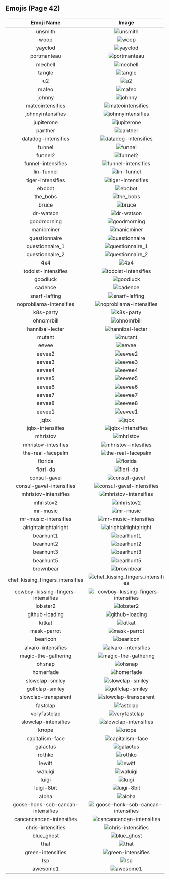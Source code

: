 
  ## Emojis (Page 42)
  |Emoji Name|Image|
  | :-: | :-: |
  |unsmith| ![unsmith](/output/unsmith.gif)|
  |woop| ![woop](/output/woop.gif)|
  |yayclod| ![yayclod](/output/yayclod.png)|
  |portmanteau| ![portmanteau](/output/portmanteau.png)|
  |mechell| ![mechell](/output/mechell.png)|
  |tangle| ![tangle](/output/tangle.jpg)|
  |u2| ![u2](/output/u2.png)|
  |mateo| ![mateo](/output/mateo.png)|
  |johnny| ![johnny](/output/johnny.png)|
  |mateointensifies| ![mateointensifies](/output/mateointensifies.gif)|
  |johnnyintensifies| ![johnnyintensifies](/output/johnnyintensifies.gif)|
  |jupiterone| ![jupiterone](/output/jupiterone.png)|
  |panther| ![panther](/output/panther.png)|
  |datadog-intensifies| ![datadog-intensifies](/output/datadog-intensifies.gif)|
  |funnel| ![funnel](/output/funnel.png)|
  |funnel2| ![funnel2](/output/funnel2.png)|
  |funnel-intensifies| ![funnel-intensifies](/output/funnel-intensifies.gif)|
  |lin-funnel| ![lin-funnel](/output/lin-funnel.png)|
  |tiger-intensifies| ![tiger-intensifies](/output/tiger-intensifies.gif)|
  |ebcbot| ![ebcbot](/output/ebcbot.png)|
  |the_bobs| ![the_bobs](/output/the_bobs.jpg)|
  |bruce| ![bruce](/output/bruce.png)|
  |dr-watson| ![dr-watson](/output/dr-watson.png)|
  |goodmorning| ![goodmorning](/output/goodmorning.png)|
  |manicminer| ![manicminer](/output/manicminer.png)|
  |questionnaire| ![questionnaire](/output/questionnaire.jpg)|
  |questionnaire_1| ![questionnaire_1](/output/questionnaire_1.jpg)|
  |questionnaire_2| ![questionnaire_2](/output/questionnaire_2.png)|
  |4x4| ![4x4](/output/4x4.png)|
  |todoist-intensifies| ![todoist-intensifies](/output/todoist-intensifies.gif)|
  |goodluck| ![goodluck](/output/goodluck.png)|
  |cadence| ![cadence](/output/cadence.png)|
  |snarf-laffing| ![snarf-laffing](/output/snarf-laffing.png)|
  |noprobllama-intensifies| ![noprobllama-intensifies](/output/noprobllama-intensifies.gif)|
  |k8s-party| ![k8s-party](/output/k8s-party.gif)|
  |ohnomrbill| ![ohnomrbill](/output/ohnomrbill.gif)|
  |hannibal-lecter| ![hannibal-lecter](/output/hannibal-lecter.png)|
  |mutant| ![mutant](/output/mutant.png)|
  |eevee| ![eevee](/output/eevee.png)|
  |eevee2| ![eevee2](/output/eevee2.png)|
  |eevee3| ![eevee3](/output/eevee3.png)|
  |eevee4| ![eevee4](/output/eevee4.png)|
  |eevee5| ![eevee5](/output/eevee5.png)|
  |eevee6| ![eevee6](/output/eevee6.png)|
  |eevee7| ![eevee7](/output/eevee7.png)|
  |eevee8| ![eevee8](/output/eevee8.png)|
  |eevee1| ![eevee1](/output/eevee1.png)|
  |jqbx| ![jqbx](/output/jqbx.png)|
  |jqbx-intensifies| ![jqbx-intensifies](/output/jqbx-intensifies.gif)|
  |mhristov| ![mhristov](/output/mhristov.png)|
  |mhristov-intesifies| ![mhristov-intesifies](/output/mhristov-intesifies.gif)|
  |the-real-facepalm| ![the-real-facepalm](/output/the-real-facepalm.png)|
  |florida| ![florida](/output/florida)|
  |flori-da| ![flori-da](/output/flori-da)|
  |consul-gavel| ![consul-gavel](/output/consul-gavel.png)|
  |consul-gavel-intensifies| ![consul-gavel-intensifies](/output/consul-gavel-intensifies.gif)|
  |mhristov-intensifies| ![mhristov-intensifies](/output/mhristov-intensifies.gif)|
  |mhristov2| ![mhristov2](/output/mhristov2.png)|
  |mr-music| ![mr-music](/output/mr-music.png)|
  |mr-music-intensifies| ![mr-music-intensifies](/output/mr-music-intensifies.gif)|
  |alrightalrightalright| ![alrightalrightalright](/output/alrightalrightalright.png)|
  |bearhunt1| ![bearhunt1](/output/bearhunt1.png)|
  |bearhunt2| ![bearhunt2](/output/bearhunt2.png)|
  |bearhunt3| ![bearhunt3](/output/bearhunt3.png)|
  |bearhunt5| ![bearhunt5](/output/bearhunt5.png)|
  |brownbear| ![brownbear](/output/brownbear.png)|
  |chef_kissing_fingers_intensifies| ![chef_kissing_fingers_intensifies](/output/chef_kissing_fingers_intensifies.gif)|
  |cowboy-kissing-fingers-intensifies| ![cowboy-kissing-fingers-intensifies](/output/cowboy-kissing-fingers-intensifies.gif)|
  |lobster2| ![lobster2](/output/lobster2.png)|
  |github-loading| ![github-loading](/output/github-loading.gif)|
  |kitkat| ![kitkat](/output/kitkat.png)|
  |mask-parrot| ![mask-parrot](/output/mask-parrot.gif)|
  |bearicon| ![bearicon](/output/bearicon.png)|
  |alvaro-intensifies| ![alvaro-intensifies](/output/alvaro-intensifies.gif)|
  |magic-the-gathering| ![magic-the-gathering](/output/magic-the-gathering.jpg)|
  |ohsnap| ![ohsnap](/output/ohsnap.jpg)|
  |homerfade| ![homerfade](/output/homerfade)|
  |slowclap-smiley| ![slowclap-smiley](/output/slowclap-smiley.gif)|
  |golfclap-smiley| ![golfclap-smiley](/output/golfclap-smiley)|
  |slowclap-transparent| ![slowclap-transparent](/output/slowclap-transparent.gif)|
  |fastclap| ![fastclap](/output/fastclap.gif)|
  |veryfastclap| ![veryfastclap](/output/veryfastclap.gif)|
  |slowclap-intensifies| ![slowclap-intensifies](/output/slowclap-intensifies)|
  |knope| ![knope](/output/knope.png)|
  |capitalism-face| ![capitalism-face](/output/capitalism-face.png)|
  |galactus| ![galactus](/output/galactus.gif)|
  |rothko| ![rothko](/output/rothko.jpg)|
  |lewitt| ![lewitt](/output/lewitt.jpg)|
  |waluigi| ![waluigi](/output/waluigi.png)|
  |luigi| ![luigi](/output/luigi.png)|
  |luigi-8bit| ![luigi-8bit](/output/luigi-8bit.png)|
  |aloha| ![aloha](/output/aloha)|
  |goose-honk-sob-cancan-intensifies| ![goose-honk-sob-cancan-intensifies](/output/goose-honk-sob-cancan-intensifies.gif)|
  |cancancancan-intensifies| ![cancancancan-intensifies](/output/cancancancan-intensifies.gif)|
  |chris-intensifies| ![chris-intensifies](/output/chris-intensifies.gif)|
  |blue_ghost| ![blue_ghost](/output/blue_ghost.png)|
  |that| ![that](/output/that.gif)|
  |green-intensifies| ![green-intensifies](/output/green-intensifies.gif)|
  |lsp| ![lsp](/output/lsp.gif)|
  |awesome1| ![awesome1](/output/awesome1.gif)|
  